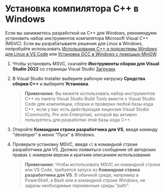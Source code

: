 <h1 data-loc-id="walkthrough.windows.install.compiler">Установка компилятора C++ в Windows</h1>
<p data-loc-id="walkthrough.windows.text1">Если вы занимаетесь разработкой на C++ для Windows, рекомендуем установить набор инструментов компилятора Microsoft Visual C++ (MSVC). Если вы разрабатываете решения для Linux в Windows, попробуйте использовать <a href="https://code.visualstudio.com/docs/cpp/config-wsl" data-loc-id="walkthrough.windows.link.title1">Использование C++ и подсистемы Windows для Linux в VS Code</a> или <a href="https://code.visualstudio.com/docs/cpp/config-mingw" data-loc-id="walkthrough.windows.link.title2">Установка GCC в Windows с помощью MinGW</a>.</p>
<ol>
<li><p data-loc-id="walkthrough.windows.text2">Чтобы установить MSVC, скачайте <strong data-loc-id="walkthrough.windows.build.tools1">Инструменты сборки для Visual Studio 2022</strong> со страницы Visual Studio <a href="https://visualstudio.microsoft.com/downloads/#build-tools-for-visual-studio-2022" data-loc-id="walkthrough.windows.link.downloads">Загрузки</a>. </p>
</li>
<li><p data-loc-id="walkthrough.windows.text3">В Visual Studio Installer выберите рабочую нагрузку <strong data-loc-id="walkthrough.windows.build.tools2">Средства сборки C++</strong> и выберите <strong data-loc-id="walkthrough.windows.link.install">Установка</strong>.</p>
<blockquote>
<p><strong data-loc-id="walkthrough.windows.note1">Примечание</strong>: <span data-loc-id="walkthrough.windows.note1.text">Вы можете использовать набор инструментов C++ из пакета Visual Studio Build Tools вместе с Visual Studio Code для компиляции, сборки и проверки любой базы кода C++, если у вас есть действующая лицензия Visual Studio (Community, Pro или Enterprise), которой вы активно пользуетесь для разработки этой базы кода C++.</span></p>
</blockquote>
</li>
<li><p data-loc-id="walkthrough.windows.open.command.prompt">Откройте <strong data-loc-id="walkthrough.windows.command.prompt.name1">Командная строка разработчика для VS</strong>, введя команду "developer" в меню "Пуск" в Windows.</p>
</li>
<li><p data-loc-id="walkthrough.windows.check.install">Проверьте установку MSVC, введя <code>cl</code> в командной строке разработчика для VS. Должно появиться сообщение об авторских правах с номером версии и кратким описанием использования.</p>
<blockquote>
<p><strong data-loc-id="walkthrough.windows.note2">Примечание</strong>: <span data-loc-id="walkthrough.windows.note2.text">Чтобы использовать MSVC из командной строки или VS Code, требуется запуск из <strong data-loc-id="walkthrough.windows.command.prompt.name2">Командная строка разработчика для VS</strong>. В обычной среде, например в <span>PowerShell</span>, в <span>Bash</span> или в командной строке Windows, не заданы необходимые переменные среды "path".</span></p>
</blockquote>
</li>
</ol>